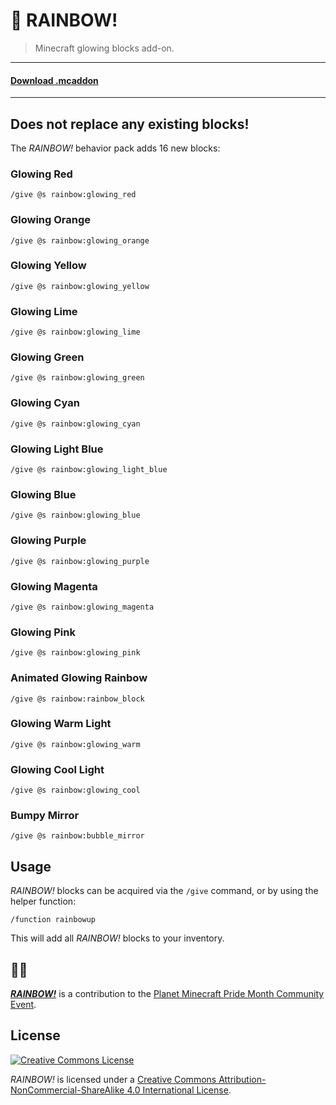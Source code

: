 # 🌈 RAINBOW!
> Minecraft glowing blocks add-on.

---

#### [Download .mcaddon](https://github.com/jasonjgardner/minecraft-rtx-rainbow/releases/download/1.0.2/RAINBOW.mcaddon)

---

## Does not replace any existing blocks!
The *RAINBOW!* behavior pack adds 16 new blocks:

### Glowing Red
```
/give @s rainbow:glowing_red
```

### Glowing Orange
```
/give @s rainbow:glowing_orange
```

### Glowing Yellow
```
/give @s rainbow:glowing_yellow
```

### Glowing Lime
```
/give @s rainbow:glowing_lime
```

### Glowing Green
```
/give @s rainbow:glowing_green
```

### Glowing Cyan
```
/give @s rainbow:glowing_cyan
```

### Glowing Light Blue
```
/give @s rainbow:glowing_light_blue
```

### Glowing Blue
```
/give @s rainbow:glowing_blue
```

### Glowing Purple
```
/give @s rainbow:glowing_purple
```

### Glowing Magenta
```
/give @s rainbow:glowing_magenta
```

### Glowing Pink
```
/give @s rainbow:glowing_pink
```

### Animated Glowing Rainbow
```
/give @s rainbow:rainbow_block
```

### Glowing Warm Light
```
/give @s rainbow:glowing_warm
```

### Glowing Cool Light
```
/give @s rainbow:glowing_cool
```

### Bumpy Mirror
```
/give @s rainbow:bubble_mirror
```

## Usage

*RAINBOW!* blocks can be acquired via the `/give` command, or by using the helper function:

```
/function rainbowup
```

This will add all *RAINBOW!* blocks to your inventory.

## 🏳‍🌈
[__*RAINBOW!*__](https://www.planetminecraft.com/texture-pack/rtx-glowing-rainbow-custom-blocks-add-on/) is a contribution to the [Planet Minecraft Pride Month Community Event](https://www.planetminecraft.com/forums/pmc/events/pride-month-event-634637/).

## License
<a rel="license" href="http://creativecommons.org/licenses/by-nc-sa/4.0/"><img alt="Creative Commons License" src="https://i.creativecommons.org/l/by-nc-sa/4.0/88x31.png" /></a>

<em xmlns:dct="http://purl.org/dc/terms/" property="dct:title">RAINBOW!</em> is licensed under a <a rel="license" href="http://creativecommons.org/licenses/by-nc-sa/4.0/">Creative Commons Attribution-NonCommercial-ShareAlike 4.0 International License</a>.
